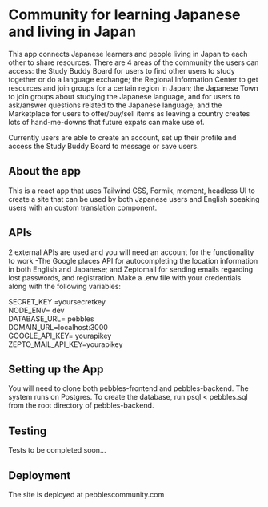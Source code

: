 # Community for learning Japanese and living in Japan
This app connects Japanese learners and people living in Japan to each other to share resources. There are 4 areas of the community the users can access: the Study Buddy Board for users to find other users to study together or do a language exchange; the Regional Information Center to get resources and join groups for a certain region in Japan; the Japanese Town to join groups about studying the Japanese language, and for users to ask/answer questions related to the Japanese language; and the Marketplace for users to offer/buy/sell items as leaving a country creates lots of hand-me-downs that future expats can make use of.  
  
Currently users are able to create an account, set up their profile and access the Study Buddy Board to message or save users.

## About the app

This is a react app that uses Tailwind CSS, Formik, moment, headless UI to create a site that can be used by both Japanese users and English speaking users with an custom translation component.

## APIs

2 external APIs are used and you will need an account for the functionality to work -The Google places API for autocompleting the location information in both English and Japanese; and Zeptomail for sending emails regarding lost passwords, and registration. Make a .env file with your credentials along with the following variables:  

SECRET_KEY =yoursecretkey  
NODE_ENV= dev  
DATABASE_URL= pebbles  
DOMAIN_URL=localhost:3000  
GOOGLE_API_KEY= yourapikey  
ZEPTO_MAIL_API_KEY=yourapikey

## Setting up the App

You will need to clone both pebbles-frontend and pebbles-backend. The system runs on Postgres. To create the database, run psql < pebbles.sql from the root directory of pebbles-backend. 


## Testing

Tests to be completed soon...

## Deployment

The site is deployed at pebblescommunity.com
